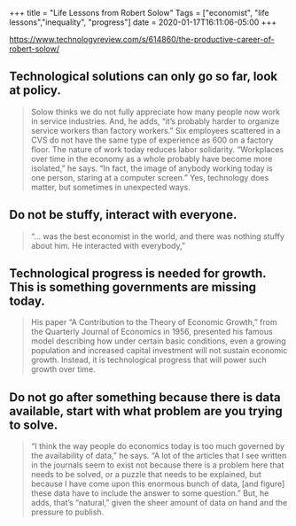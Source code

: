 +++
title = "Life Lessons from Robert Solow"
Tags = ["economist", "life lessons","inequality", "progress"]
date = 2020-01-17T16:11:06-05:00
+++

https://www.technologyreview.com/s/614860/the-productive-career-of-robert-solow/

## Technological solutions can only go so far, look at policy.

> Solow thinks we do not fully appreciate how many people now work in service industries. And, he adds, “it’s probably harder to organize service workers than factory workers.” Six employees scattered in a CVS do not have the same type of experience as 600 on a factory floor. The nature of work today reduces labor solidarity.
> “Workplaces over time in the economy as a whole probably have become more isolated,” he says. “In fact, the image of anybody working today is one person, staring at a computer screen.” Yes, technology does matter, but sometimes in unexpected ways.

## Do not be stuffy, interact with everyone.

> “… was the best economist in the world, and there was nothing stuffy about him. He interacted with everybody,”

## Technological progress is needed for growth. This is something governments are missing today. 

> His paper “A Contribution to the Theory of Economic Growth,” from the Quarterly Journal of Economics in 1956, presented his famous model describing how under certain basic conditions, even a growing population and increased capital investment will not sustain economic growth. Instead, it is technological progress that will power such growth over time.

## Do not go after something because there is data available, start with what problem are you trying to solve.

> “I think the way people do economics today is too much governed by the availability of data,” he says. “A lot of the articles that I see written in the journals seem to exist not because there is a problem here that needs to be solved, or a puzzle that needs to be explained, but because I have come upon this enormous bunch of data, [and figure] these data have to include the answer to some question.” But, he adds, that’s “natural,” given the sheer amount of data on hand and the pressure to publish.
